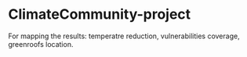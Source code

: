 # ClimateCommunity-project

For mapping the results: temperatre reduction, vulnerabilities coverage, greenroofs location. 
